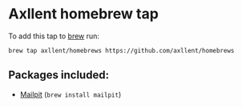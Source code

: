 # Axllent homebrew tap

To add this tap to [brew](https://brew.sh/) run:

```shell
brew tap axllent/homebrews https://github.com/axllent/homebrews
```

## Packages included:

- [Mailpit](https://github.com/axllent/mailpit) (`brew install mailpit`)
